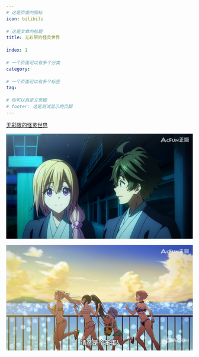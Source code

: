 ```yaml
---
# 这是页面的图标
icon: bilibili

# 这是文章的标题
title: 无彩限的怪灵世界

index: 1

# 一个页面可以有多个分类
category: 

# 一个页面可以有多个标签
tag: 

# 你可以自定义页脚
# footer: 这是测试显示的页脚
---
```




[无彩限的怪灵世界](https://www.acfun.cn/bangumi/aa6002227_36188_1723346)



![image-20220531024754648](./img/image-20220531024754648.png)



![Snipaste_2022-05-31_02-45-10](./img/Snipaste_2022-05-31_02-45-10.jpg)
